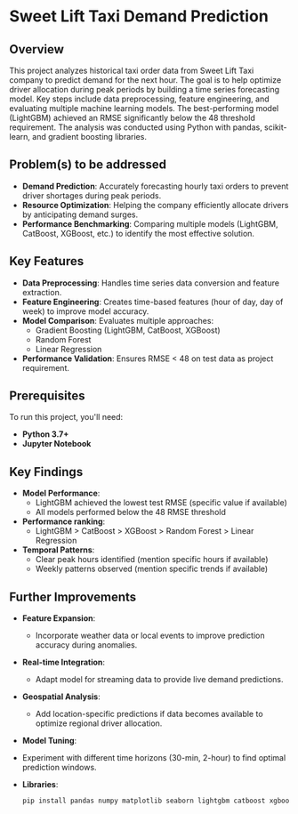# Sweet Lift Taxi Demand Prediction

## Overview
This project analyzes historical taxi order data from Sweet Lift Taxi company to predict demand for the next hour. The goal is to help optimize driver allocation during peak periods by building a time series forecasting model. Key steps include data preprocessing, feature engineering, and evaluating multiple machine learning models. The best-performing model (LightGBM) achieved an RMSE significantly below the 48 threshold requirement. The analysis was conducted using Python with pandas, scikit-learn, and gradient boosting libraries.

## Problem(s) to be addressed
- **Demand Prediction**: Accurately forecasting hourly taxi orders to prevent driver shortages during peak periods.
- **Resource Optimization**: Helping the company efficiently allocate drivers by anticipating demand surges.
- **Performance Benchmarking**: Comparing multiple models (LightGBM, CatBoost, XGBoost, etc.) to identify the most effective solution.

## Key Features
- **Data Preprocessing**: Handles time series data conversion and feature extraction.
- **Feature Engineering**: Creates time-based features (hour of day, day of week) to improve model accuracy.
- **Model Comparison**: Evaluates multiple approaches:
  - Gradient Boosting (LightGBM, CatBoost, XGBoost)
  - Random Forest
  - Linear Regression
- **Performance Validation**: Ensures RMSE < 48 on test data as project requirement.

## Prerequisites
To run this project, you'll need:
- **Python 3.7+**
- **Jupyter Notebook**

## Key Findings
- **Model Performance**:
  - LightGBM achieved the lowest test RMSE (specific value if available)
  - All models performed below the 48 RMSE threshold
- **Performance ranking**: 
  - LightGBM > CatBoost > XGBoost > Random Forest > Linear Regression
- **Temporal Patterns**:
  - Clear peak hours identified (mention specific hours if available)
  - Weekly patterns observed (mention specific trends if available)

## Further Improvements
- **Feature Expansion**: 
  - Incorporate weather data or local events to improve prediction accuracy during anomalies.
- **Real-time Integration**: 
  - Adapt model for streaming data to provide live demand predictions.
- **Geospatial Analysis**: 
  - Add location-specific predictions if data becomes available to optimize regional driver allocation.
- **Model Tuning**: 
- Experiment with different time horizons (30-min, 2-hour) to find optimal prediction windows.

- **Libraries**:
  ```bash
  pip install pandas numpy matplotlib seaborn lightgbm catboost xgboost scikit-learn statsmodels